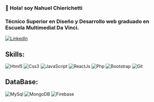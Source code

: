 ### 👋 Hola! soy Nahuel Chierichetti
### Técnico Superior en Diseño y Desarrollo web graduado en Escuela Multimedial Da Vinci.
[![LinkedIn](https://img.shields.io/badge/LinkedIn-Nahuel_Nicolás_Chierichetti-0077B5?style=for-the-badge&logo=linkedin&logoColor=white&labelColor=101010)](https://www.linkedin.com/in/nahuel-nicol%C3%A1s-chierichetti-346a32201/)

## Skills:
![Html5](https://img.shields.io/badge/HTML5-E34F26?style=for-the-badge&logo=html5&logoColor=white)
![Css3](https://img.shields.io/badge/CSS3-1572B6?style=for-the-badge&logo=css3&logoColor=white)
![JavaScript](https://img.shields.io/badge/JavaScript-F7DF1E?style=for-the-badge&logo=javascript&logoColor=black)
![ReactJs]([https://img.shields.io/badge/JavaScript-F7DF1E?style=for-the-badge&logo=javascript&logoColor=black](https://shields.io/badge/react-black?logo=react&style=for-the-badge))
![Php](https://img.shields.io/badge/PHP-777BB4?style=for-the-badge&logo=php&logoColor=white)
![Bootstrap](https://img.shields.io/badge/Bootstrap-563D7C?style=for-the-badge&logo=bootstrap&logoColor=white)
![Git](https://img.shields.io/badge/Git-F05032?style=for-the-badge&logo=git&logoColor=white)


## DataBase:
![MySql](https://img.shields.io/badge/MySQL-00000F?style=for-the-badge&logo=mysql&logoColor=white)
![MongoDB](https://img.shields.io/badge/MongoDB-47A248?style=for-the-badge&logo=mongodb&logoColor=white&labelColor=101010)
![Firebase](https://img.shields.io/badge/Firebase-FFCA28?style=for-the-badge&logo=firebase&logoColor=white&labelColor=101010)

<!---
NahuelChierichetti/NahuelChierichetti is a ✨ special ✨ repository because its `README.md` (this file) appears on your GitHub profile.
You can click the Preview link to take a look at your changes.
--->
